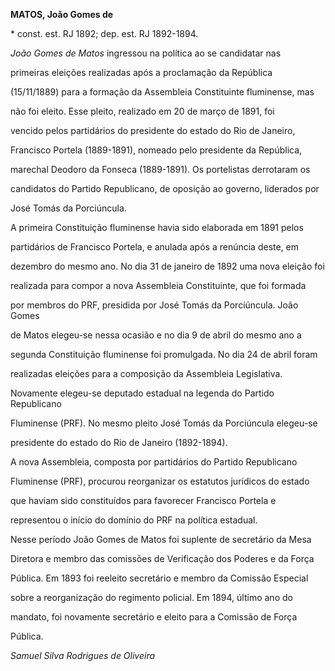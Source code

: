 **MATOS, João Gomes de**



\* const. est. RJ 1892; dep. est. RJ 1892-1894.



*João Gomes de Matos* ingressou na política ao se candidatar nas

primeiras eleições realizadas após a proclamação da República

(15/11/1889) para a formação da Assembleia Constituinte fluminense, mas

não foi eleito. Esse pleito, realizado em 20 de março de 1891, foi

vencido pelos partidários do presidente do estado do Rio de Janeiro,

Francisco Portela (1889-1891), nomeado pelo presidente da República,

marechal Deodoro da Fonseca (1889-1891). Os portelistas derrotaram os

candidatos do Partido Republicano, de oposição ao governo, liderados por

José Tomás da Porciúncula.



A primeira Constituição fluminense havia sido elaborada em 1891 pelos

partidários de Francisco Portela, e anulada após a renúncia deste, em

dezembro do mesmo ano. No dia 31 de janeiro de 1892 uma nova eleição foi

realizada para compor a nova Assembleia Constituinte, que foi formada

por membros do PRF, presidida por José Tomás da Porciúncula. João Gomes

de Matos elegeu-se nessa ocasião e no dia 9 de abril do mesmo ano a

segunda Constituição fluminense foi promulgada. No dia 24 de abril foram

realizadas eleições para a composição da Assembleia Legislativa.

Novamente elegeu-se deputado estadual na legenda do Partido Republicano

Fluminense (PRF). No mesmo pleito José Tomás da Porciúncula elegeu-se

presidente do estado do Rio de Janeiro (1892-1894).



A nova Assembleia, composta por partidários do Partido Republicano

Fluminense (PRF), procurou reorganizar os estatutos jurídicos do estado

que haviam sido constituídos para favorecer Francisco Portela e

representou o início do domínio do PRF na política estadual.



Nesse período João Gomes de Matos foi suplente de secretário da Mesa

Diretora e membro das comissões de Verificação dos Poderes e da Força

Pública. Em 1893 foi reeleito secretário e membro da Comissão Especial

sobre a reorganização do regimento policial. Em 1894, último ano do

mandato, foi novamente secretário e eleito para a Comissão de Força

Pública.



*Samuel Silva Rodrigues de Oliveira*



